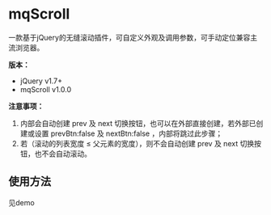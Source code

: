 # mqScroll

一款基于jQuery的无缝滚动插件，可自定义外观及调用参数，可手动定位兼容主流浏览器。

**版本：**

* jQuery v1.7+
*  mqScroll v1.0.0

**注意事项：**

1. 内部会自动创建 prev 及 next 切换按钮，也可以在外部直接创建，若外部已创建或设置 prevBtn:false 及 nextBtn:false ，内部将跳过此步骤；
2. 若（滚动的列表宽度 ≤ 父元素的宽度），则不会自动创建 prev 及 next 切换按钮，也不会自动滚动。


## 使用方法
见demo

